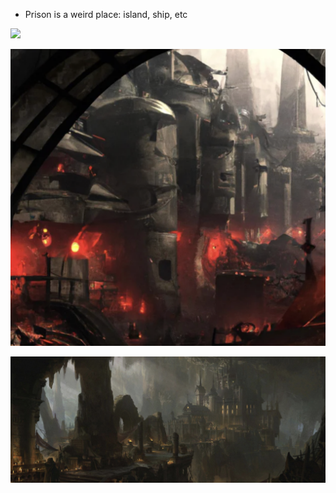 
- Prison is a weird place: island, ship, etc


![](_aux/Pasted%20image%2020230401100124.png)

![](_aux/Pasted%20image%2020230401100134.png)

![](_aux/Pasted%20image%2020230401100226.png)